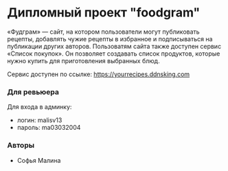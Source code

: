 # Дипломный проект "foodgram"

 «Фудграм» — сайт, на котором пользователи могут публиковать рецепты, добавлять чужие рецепты в избранное и подписываться на публикации других авторов. Пользоватям сайта также доступен сервис «Список покупок». Он позволяет создавать список продуктов, которые нужно купить для приготовления выбранных блюд.

Сервис доступен по ссылке: https://yourrecipes.ddnsking.com

### Для ревьюера
Для входа в админку:
- логин: malisv13
- пароль: ma03032004

### Авторы
- Софья Малина
